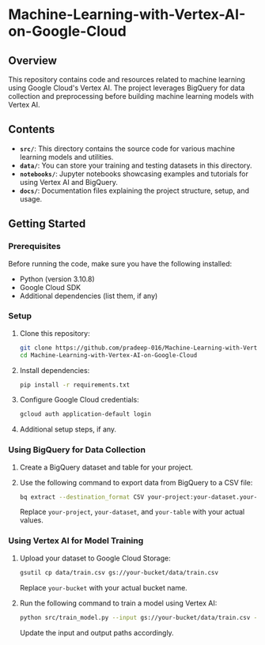 # Machine-Learning-with-Vertex-AI-on-Google-Cloud

## Overview

This repository contains code and resources related to machine learning using Google Cloud's Vertex AI. The project leverages BigQuery for data collection and preprocessing before building machine learning models with Vertex AI.

## Contents

- **`src/`**: This directory contains the source code for various machine learning models and utilities.
- **`data/`**: You can store your training and testing datasets in this directory.
- **`notebooks/`**: Jupyter notebooks showcasing examples and tutorials for using Vertex AI and BigQuery.
- **`docs/`**: Documentation files explaining the project structure, setup, and usage.

## Getting Started

### Prerequisites

Before running the code, make sure you have the following installed:

- Python (version 3.10.8)
- Google Cloud SDK
- Additional dependencies (list them, if any)

### Setup

1. Clone this repository:

   ```bash
   git clone https://github.com/pradeep-016/Machine-Learning-with-Vertex-AI-on-Google-Cloud.git
   cd Machine-Learning-with-Vertex-AI-on-Google-Cloud
   ```

2. Install dependencies:

   ```bash
   pip install -r requirements.txt
   ```

3. Configure Google Cloud credentials:

   ```bash
   gcloud auth application-default login
   ```

4. Additional setup steps, if any.

### Using BigQuery for Data Collection

1. Create a BigQuery dataset and table for your project.

2. Use the following command to export data from BigQuery to a CSV file:

   ```bash
   bq extract --destination_format CSV your-project:your-dataset.your-table data/train.csv
   ```

   Replace `your-project`, `your-dataset`, and `your-table` with your actual values.

### Using Vertex AI for Model Training

1. Upload your dataset to Google Cloud Storage:

   ```bash
   gsutil cp data/train.csv gs://your-bucket/data/train.csv
   ```

   Replace `your-bucket` with your actual bucket name.

2. Run the following command to train a model using Vertex AI:

   ```bash
   python src/train_model.py --input gs://your-bucket/data/train.csv --output gs://your-bucket/models/model.pkl
   ```

   Update the input and output paths accordingly.

